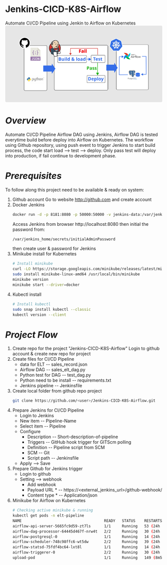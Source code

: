 # Jenkins-CICD-K8S-Airflow
Automate CI/CD Pipeline using Jenkin to Airflow on Kubernetes
![Picture of a workflow](jenkins.png)
# *Overview*
Automate CI/CD Pipeline Airflow DAG using Jenkins, Airflow DAG is tested everytime build before deploy into Airflow on Kubernetes. The workflow using Github repository, using push event to trigger Jenkins to start build process, the code start load --> test --> deploy. Only pass test will deploy into production, if fail continue to development phase.  
# *Prerequisites*
To follow along this project need to be available & ready on system:
1. Github account
   Go to website http://github.com and create account
3. Docker Jenkins
   ```bash
   docker run -d -p 8181:8080 -p 50000:50000 -v jenkins-data:/var/jenkins_home jenkins/jenkins:lts
   ```
   Access Jenkins from browser http://localhost:8080 then initial the password from:
   ```bash
   /var/jenkins_home/secrets/initialAdminPassword
   ```
   then create user & password for Jenkins 
5. Minikube install for Kubernetes
   ```bash
   # Install minikube
   curl -LO https://storage.googleapis.com/minikube/releases/latest/minikube-linux-amd64
   sudo install minikube-linux-amd64 /usr/local/bin/minikube
   minikube version
   minikube start --driver=docker   
   ```
7. Kubectl install
   ```bash
   # Install kubectl
   sudo snap install kubectl --classic
   kubectl version --client
   ```
# *Project Flow*
1. Create repo for the project "Jenkins-CICD-K8S-Airflow"
   Login to github account & create new repo for project 
3. Create files for CI/CD Pipeline
   * data for ELT -- sales_record.json
   * Airflow DAG -- sales_elt_dag.py
   * Python test for DAG -- test_dag.py
   * Python need to be install -- requirements.txt
   * Jenkins pipeline -- Jenkinsfile 
5. Create local folder from github repo project
   ```bash
   git clone https://github.com/<user>/Jenkins-CICD-K8S-Airflow.git
   ```
7. Prepare Jenkins for CI/CD Pipeline
   * Login to Jenkins
   * New item -- Pipeline-Name
   * Select item -- Pipeline
   * Configure
     * Description -- Short-description-of-pipeline
     * Triggers -- GitHub hook trigger for GITScm polling
     * Definition -- Pipeline script from SCM
     * SCM -- Git
     * Script path -- Jenkinsfile
    * Apply --> Save 
9. Prepare Github for Jenkins trigger
    * Login to github
    * Setting --> webhook
      * Add webhook
      * Payload URL * -- https://<external_jenkins_url>/github-webhook/
      * Content type * -- Application/json  
11. Minikube for Airflow on Kubernetes
    ```bash
    # Checking active minikube & running
    kubectl get pods -n elt-pipeline
    NAME                                     READY   STATUS    RESTARTS          AGE
    airflow-api-server-5665fc9d59-zt7ls      1/1     Running   53 (24h ago)      14d
    airflow-dag-processor-64445d467f-nrw4t   2/2     Running   30 (24h ago)      14d
    airflow-postgresql-0                     1/1     Running   14 (24h ago)      14d
    airflow-scheduler-748c98ffc6-wt5dw       2/2     Running   39 (24h ago)      14d
    airflow-statsd-75fdf4bc64-lxt8l          1/1     Running   14 (24h ago)      14d
    airflow-triggerer-0                      2/2     Running   30 (24h ago)      14d
    upload-pod                               1/1     Running   149 (8m55s ago)   14d
    ```
